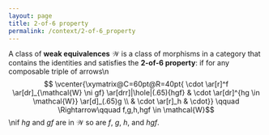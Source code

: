 ```yaml
---
layout: page
title: 2-of-6 property
permalink: /context/2-of-6_property
---
```

A class of **weak equivalences**  $\mathcal{W}$ is a class of morphisms in a category that contains the identities and satisfies the **2-of-6 property**: if for any composable triple of arrows\n$$ \vcenter{\xymatrix@C=60pt@R=40pt{ \cdot \ar[r]^f \ar[dr]_{\mathcal{W} \ni gf} \ar[drr]|\hole|(.65){hgf} & \cdot \ar[dr]^{hg \in \mathcal{W}} \ar[d]_(.65)g \\ & \cdot \ar[r]_h & \cdot}} \qquad \Rightarrow\qquad f,g,h,hgf \in \mathcal{W}$$\nif $hg$ and $gf$ are in $\mathcal{W}$ so are $f$, $g$, $h$, and $hgf$.
